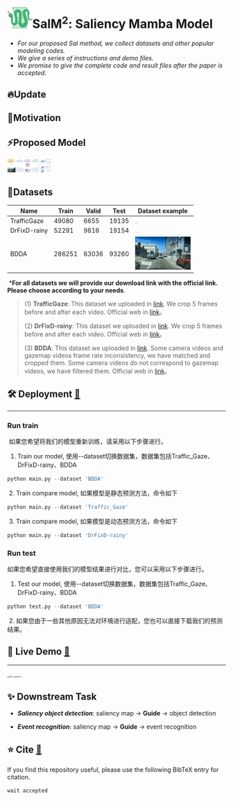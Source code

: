 # <img src="fig\logo.png" alt="image-20240726153118844" style="zoom: 7%;" />SalM$^2$: Saliency Mamba Model

 - *For our proposed Sal method, we collect datasets and other popular modeling codes.*
 - *We give a series of instructions and demo files.*
 - *We promise to give the complete code and result files after the paper is accepted.*

## 🔥Update



## 💬Motivation



## ⚡Proposed Model

<img src="fig\model_overview.png" alt="image-20240726153118844" style="zoom: 10%;" /> 

## 📖Datasets

| Name         | Train  | Valid | Test  | Dataset example                                              |
| ------------ | ------ | ----- | ----- | ------------------------------------------------------------ |
| TrafficGaze  | 49080  | 6655  | 19135 | <img src="fig\TrafficGaze_example.gif" alt="BDDA-3" style="zoom:10%;" /> |
| DrFixD-rainy | 52291  | 9816  | 19154 | <img src="fig\DrFixD-rainy_example.gif" alt="BDDA-1" style="zoom:10%;" /> |
| BDDA         | 286251 | 63036 | 93260 | <img src="fig\BDDA_example.gif" alt="BDDA-0" style="zoom:40%;" /> |

​	***For all datasets we will provide our download link with the official link. Please choose according to your needs**.

> (1) **TrafficGaze**: This dataset we uploaded in [link](www.baidu.com "Download Traffic_Gaze"). We crop 5 frames before and after each video. Official web in [link](https://github.com/taodeng/CDNN-traffic-saliency "Official Traffic_Gaze")。
>
> (2) **DrFixD-rainy**: This dataset we uploaded in [link](www.baidu.com "Download DrFixD-rainy"). We crop 5 frames before and after each video. Official web in [link](https://github.com/taodeng/DrFixD-rainy "Official DrFixD-rainy")。
>
> (3) **BDDA**: This dataset we uploaded in [link](www.baidu.com "Download BDDA"). Some camera videos and gazemap videos frame rate inconsistency, we have matched and cropped them. Some camera videos do not correspond to gazemap videos, we have filtered them. Official web in [link](www.baidu.com "Official BDDA")。

## 🛠️ Deployment **[🔁](#Motivation)**

------

### 	Run train 

​	如果您希望将我们的模型重新训练，请采用以下步骤进行。

1. Train our model, 使用--dataset切换数据集，数据集包括Traffic_Gaze、DrFixD-rainy、BDDA

```python
python main.py --dataset 'BDDA'
```

​	2. Train compare model, 如果模型是静态预测方法，命令如下

```python
python main.py --dataset 'Traffic_Gaze'
```

​	3. Train compare model, 如果模型是动态预测方法，命令如下

```python
python main.py --dataset 'DrFixD-rainy'
```

### 	Run test 

​	如果您希望直接使用我们的模型结果进行对比，您可以采用以下步骤进行。

1. Test our model, 使用--dataset切换数据集，数据集包括Traffic_Gaze、DrFixD-rainy、BDDA

```python
python test.py --dataset 'BDDA'
```

​	2. 如果您由于一些其他原因无法对环境进行适配，您也可以直接下载我们的预测结果。

## 🚀 Live Demo **[🔁](#Motivation)**

------

<img src="fig/model_prediction1.gif" alt="BDDA-1" style="zoom:25%;" /><img src="fig/model_prediction2.gif" alt="BDDA-2" style="zoom:25%;" />

## ✨ Downstream Task

- ***Saliency object detection***: saliency map → **Guide** → object detection

- ***Event recognition***: saliency map → **Guide** → event recognition

## ⭐️ Cite **[🔁](#Motivation)**

If you find this repository useful, please use the following BibTeX entry for citation.

```python
wait accepted
```
